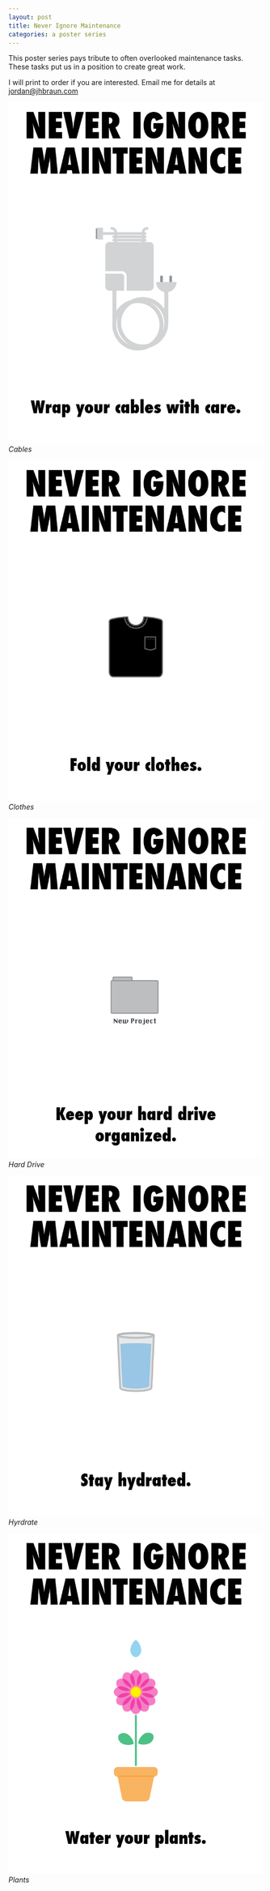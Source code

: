 ```yaml
---
layout: post
title: Never Ignore Maintenance
categories: a poster series
---
```


This poster series pays tribute to often overlooked maintenance tasks. These tasks put us in a position to create great work.

I will print to order if you are interested. Email me for details at <a href="mailto:jordan@jhbraun.com">jordan@jhbraun.com</a>


![charger](/images/charger.png)
*Cables*



![clothes](/images/clothes.png)
*Clothes*



![harddrive](/images/harddrive.png)
*Hard Drive*



![hydrate](/images/hydrate.png)
*Hyrdrate*




![plants](/images/plants.png)
*Plants*


